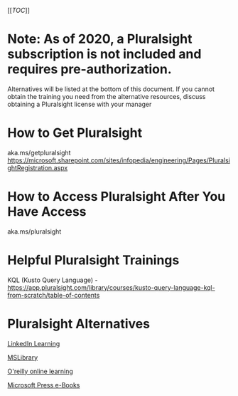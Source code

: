 [[_TOC_]]

# Note: As of 2020, a Pluralsight subscription is not included and requires pre-authorization.

Alternatives will be listed at the bottom of this document.  If you cannot obtain the training you need from the alternative resources, discuss obtaining a Pluralsight license with your manager

# How to Get Pluralsight

aka.ms/getpluralsight 
https://microsoft.sharepoint.com/sites/infopedia/engineering/Pages/PluralsightRegistration.aspx

# How to Access Pluralsight After You Have Access

aka.ms/pluralsight

# Helpful Pluralsight Trainings

KQL (Kusto Query Language) - https://app.pluralsight.com/library/courses/kusto-query-language-kql-from-scratch/table-of-contents


# Pluralsight Alternatives
[LinkedIn Learning](https://www.linkedin.com/learning)

[MSLibrary](https://microsoft.sharepoint.com/sites/mslibrary)

[O'reilly online learning](https://learning.oreilly.com/home/)

[Microsoft Press e-Books](https://microsoft.sharepoint.com/sites/mslibrary/searchcenter/pages/mspress.aspx?WT.mc_id=MSL_MegaMenu&#Default=%7B%22k%22:%22%22,%22r%22:%5B%7B%22n%22:%22RefinableString18%22,%22t%22:%5B%22%5C%22%C7%82%C7%8245626f6f6b73%5C%22%22%5D,%22o%22%253)

